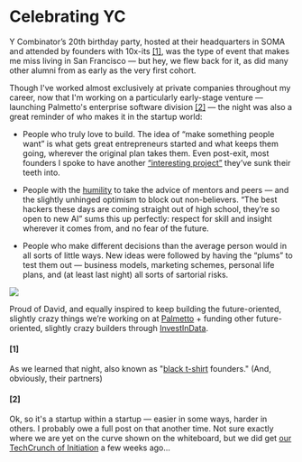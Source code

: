 <!--
.. date: 2025-04-12
.. tags: startups, vc
-->

# Celebrating YC

Y Combinator’s 20th birthday party, hosted at their headquarters in SOMA and attended by founders with 10x-its [[1]](#1), was the type of event that makes me miss living in San Francisco — but hey, we flew back for it, as did many other alumni from as early as the very first cohort.

Though I've worked almost exclusively at private companies throughout my career, now that I'm working on a particularly early-stage venture — launching Palmetto's enterprise software division [[2]](#2) — the night was also a great reminder of who makes it in the startup world:

- People who truly love to build. The idea of “make something people want” is what gets great entrepreneurs started and what keeps them going, wherever the original plan takes them. Even post-exit, most founders I spoke to have another [“interesting project”](https://www.paulgraham.com/startupideas.html) they’ve sunk their teeth into.

- People with the [humility](../../pages/snippets/humility_is_key_to_growth/) to take the advice of mentors and peers — and the slightly unhinged optimism to block out non-believers. “The best hackers these days are coming straight out of high school, they’re so open to new AI” sums this up perfectly: respect for skill and insight wherever it comes from, and no fear of the future.

- People who make different decisions than the average person would in all sorts of little ways. New ideas were followed by having the “plums” to test them out — business models, marketing schemes, personal life plans, and (at least last night) all sorts of sartorial risks.

![](../../../images/yc_whiteboard.jpeg)

Proud of David, and equally inspired to keep building the future-oriented, slightly crazy things we’re working on at [Palmetto](https://palmetto.com/energy-intelligence) + funding other future-oriented, slightly crazy builders through [InvestInData](https://www.linkedin.com/company/investindata/).

#### [1]
As we learned that night, also known as "[black t-shirt](https://x.com/bchesky/status/1469481491637825538) founders." (And, obviously, their partners)

#### [2]
Ok, so it's a startup within a startup — easier in some ways, harder in others. I probably owe a full post on that another time. Not sure exactly where we are yet on the curve shown on the whiteboard, but we did get [our TechCrunch of Initiation](https://techcrunch.com/2025/03/17/palmetto-wants-software-developers-to-electrify-america-using-its-ai-building-models/?guccounter=1&guce_referrer=aHR0cHM6Ly93d3cuZ29vZ2xlLmNvbS8&guce_referrer_sig=AQAAAC0n93VEmaAT8AyPzJjUGVyxo2Xswx8OScDV2N8DDGrXWyEq0yDzr9fLenpMK10f0mQf0ny0-d6DwRZSTtzZ69_NqGy95WAZc1D9WlQmteQjaS1KKVnmfD0rjkJNKa9h773hIsqiAE5_YnGshauChsWAvwFmEZl1UULoaZ-jZX65) a few weeks ago...
